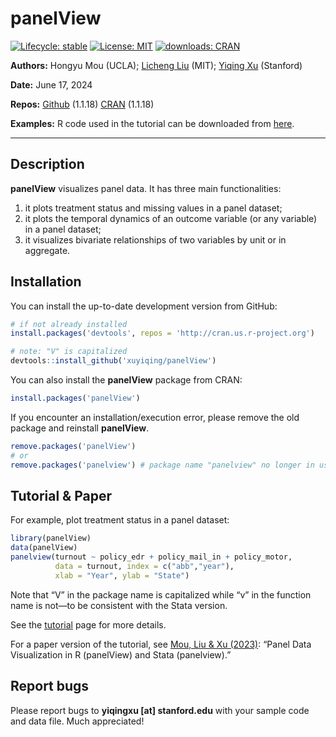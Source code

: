 
<!-- README.md is generated from README.Rmd. Please edit that file -->

# panelView

<!-- badges: start -->

[![Lifecycle:
stable](https://img.shields.io/badge/lifecycle-stable-green.svg)](https://www.tidyverse.org/lifecycle/#stablel)
[![License:
MIT](https://img.shields.io/badge/License-MIT-yellow.svg)](https://opensource.org/licenses/MIT)
[![downloads:
CRAN](https://cranlogs.r-pkg.org/badges/grand-total/panelView)](https://www.datasciencemeta.com/rpackages)
<!-- badges: end -->

**Authors:** Hongyu Mou (UCLA); [Licheng Liu](https://liulch.github.io/)
(MIT); [Yiqing Xu](https://yiqingxu.org/) (Stanford)

**Date:** June 17, 2024

**Repos:** [Github](https://github.com/xuyiqing/panelView) (1.1.18)
[CRAN](https://cran.r-project.org/web/packages/panelView/index.html)
(1.1.18)

**Examples:** R code used in the tutorial can be downloaded from
[here](https://github.com/xuyiqing/panelView/blob/master/examples.R).

------------------------------------------------------------------------

## Description

**panelView** visualizes panel data. It has three main functionalities:

1.  it plots treatment status and missing values in a panel dataset;
2.  it plots the temporal dynamics of an outcome variable (or any
    variable) in a panel dataset;
3.  it visualizes bivariate relationships of two variables by unit or in
    aggregate.

## Installation

You can install the up-to-date development version from GitHub:

``` r
# if not already installed
install.packages('devtools', repos = 'http://cran.us.r-project.org') 

# note: "V" is capitalized
devtools::install_github('xuyiqing/panelView') 
```

You can also install the **panelView** package from CRAN:

``` r
install.packages('panelView') 
```

If you encounter an installation/execution error, please remove the old
package and reinstall **panelView**.

``` r
remove.packages('panelView') 
# or
remove.packages('panelview') # package name "panelview" no longer in use
```

## Tutorial & Paper

For example, plot treatment status in a panel dataset:

``` r
library(panelView)
data(panelView)
panelview(turnout ~ policy_edr + policy_mail_in + policy_motor, 
          data = turnout, index = c("abb","year"), 
          xlab = "Year", ylab = "State")
```

Note that “V” in the package name is capitalized while “v” in the
function name is not—to be consistent with the Stata version.

See the
[tutorial](https://yiqingxu.org/packages/panelview/articles/tutorial.html)
page for more details.

For a paper version of the tutorial, see [Mou, Liu & Xu
(2023)](https://www.jstatsoft.org/article/view/v107i07): “Panel Data
Visualization in R (panelView) and Stata (panelview).”

## Report bugs

Please report bugs to **yiqingxu \[at\] stanford.edu** with your sample
code and data file. Much appreciated!
